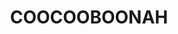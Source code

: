 ---
lastmod: '2025-04-06T06:05:20+00:00'
latitude: -31.046117
layout: suburb
longitude: 150.199154
postcode: '2380'
state: NSW
title: COOCOOBOONAH
url: /nsw/coocooboonah/
---